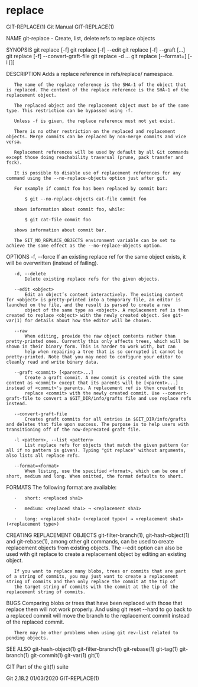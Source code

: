  # replace 
GIT-REPLACE(1)                                                                                    Git Manual                                                                                   GIT-REPLACE(1)

NAME
       git-replace - Create, list, delete refs to replace objects

SYNOPSIS
       git replace [-f] <object> <replacement>
       git replace [-f] --edit <object>
       git replace [-f] --graft <commit> [<parent>...]
       git replace [-f] --convert-graft-file
       git replace -d <object>...
       git replace [--format=<format>] [-l [<pattern>]]

DESCRIPTION
       Adds a replace reference in refs/replace/ namespace.

       The name of the replace reference is the SHA-1 of the object that is replaced. The content of the replace reference is the SHA-1 of the replacement object.

       The replaced object and the replacement object must be of the same type. This restriction can be bypassed using -f.

       Unless -f is given, the replace reference must not yet exist.

       There is no other restriction on the replaced and replacement objects. Merge commits can be replaced by non-merge commits and vice versa.

       Replacement references will be used by default by all Git commands except those doing reachability traversal (prune, pack transfer and fsck).

       It is possible to disable use of replacement references for any command using the --no-replace-objects option just after git.

       For example if commit foo has been replaced by commit bar:

           $ git --no-replace-objects cat-file commit foo

       shows information about commit foo, while:

           $ git cat-file commit foo

       shows information about commit bar.

       The GIT_NO_REPLACE_OBJECTS environment variable can be set to achieve the same effect as the --no-replace-objects option.

OPTIONS
       -f, --force
           If an existing replace ref for the same object exists, it will be overwritten (instead of failing).

       -d, --delete
           Delete existing replace refs for the given objects.

       --edit <object>
           Edit an object’s content interactively. The existing content for <object> is pretty-printed into a temporary file, an editor is launched on the file, and the result is parsed to create a new
           object of the same type as <object>. A replacement ref is then created to replace <object> with the newly created object. See git-var(1) for details about how the editor will be chosen.

       --raw
           When editing, provide the raw object contents rather than pretty-printed ones. Currently this only affects trees, which will be shown in their binary form. This is harder to work with, but can
           help when repairing a tree that is so corrupted it cannot be pretty-printed. Note that you may need to configure your editor to cleanly read and write binary data.

       --graft <commit> [<parent>...]
           Create a graft commit. A new commit is created with the same content as <commit> except that its parents will be [<parent>...] instead of <commit>'s parents. A replacement ref is then created to
           replace <commit> with the newly created commit. Use --convert-graft-file to convert a $GIT_DIR/info/grafts file and use replace refs instead.

       --convert-graft-file
           Creates graft commits for all entries in $GIT_DIR/info/grafts and deletes that file upon success. The purpose is to help users with transitioning off of the now-deprecated graft file.

       -l <pattern>, --list <pattern>
           List replace refs for objects that match the given pattern (or all if no pattern is given). Typing "git replace" without arguments, also lists all replace refs.

       --format=<format>
           When listing, use the specified <format>, which can be one of short, medium and long. When omitted, the format defaults to short.

FORMATS
       The following format are available:

       ·   short: <replaced sha1>

       ·   medium: <replaced sha1> → <replacement sha1>

       ·   long: <replaced sha1> (<replaced type>) → <replacement sha1> (<replacement type>)

CREATING REPLACEMENT OBJECTS
       git-filter-branch(1), git-hash-object(1) and git-rebase(1), among other git commands, can be used to create replacement objects from existing objects. The --edit option can also be used with git
       replace to create a replacement object by editing an existing object.

       If you want to replace many blobs, trees or commits that are part of a string of commits, you may just want to create a replacement string of commits and then only replace the commit at the tip of
       the target string of commits with the commit at the tip of the replacement string of commits.

BUGS
       Comparing blobs or trees that have been replaced with those that replace them will not work properly. And using git reset --hard to go back to a replaced commit will move the branch to the
       replacement commit instead of the replaced commit.

       There may be other problems when using git rev-list related to pending objects.

SEE ALSO
       git-hash-object(1) git-filter-branch(1) git-rebase(1) git-tag(1) git-branch(1) git-commit(1) git-var(1) git(1)

GIT
       Part of the git(1) suite

Git 2.18.2                                                                                        01/03/2020                                                                                   GIT-REPLACE(1)
